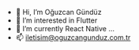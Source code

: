 - 👋 Hi, I’m Oğuzcan Gündüz
- 👀 I’m interested in Flutter
- 🌱 I’m currently React Native ...
- 📫 iletisim@oguzcangunduz.com.tr
